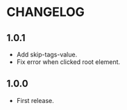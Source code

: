 # CHANGELOG

## 1.0.1

* Add skip-tags-value.
* Fix error when clicked root element.

## 1.0.0

* First release.
